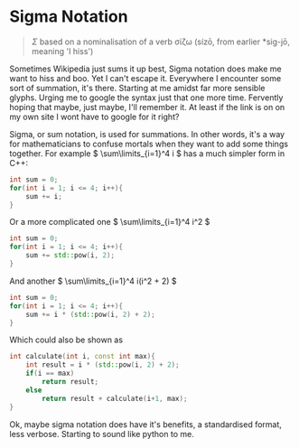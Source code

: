 # Sigma Notation

> $\Sigma$ based on a nominalisation of a verb σίζω (sízō, from earlier *sig-jō, meaning 'I hiss')

Sometimes Wikipedia just sums it up best, Sigma notation does make me want to hiss and boo. Yet I can't escape it. Everywhere I encounter some sort of summation, it's there. Starting at me amidst far more sensible glyphs. Urging me to google the syntax just that one more time. Fervently hoping that maybe, just maybe, I'll remember it. At least if the link is on on my own site I wont have to google for it right?


Sigma, or sum notation, is used for summations. In other words, it's a way for mathematicians to confuse mortals when they want to add some things together. For example $ \sum\limits_{i=1}^4 i $ has a much simpler form in C++:

```cpp
int sum = 0;
for(int i = 1; i <= 4; i++){
    sum += i;
}
```

Or a more complicated one $ \sum\limits_{i=1}^4 i^2 $

```cpp
int sum = 0;
for(int i = 1; i <= 4; i++){
    sum += std::pow(i, 2);
}
```

And another $ \sum\limits_{i=1}^4 i(i^2 + 2) $

```cpp
int sum = 0;
for(int i = 1; i <= 4; i++){
    sum += i * (std::pow(i, 2) + 2);
}
```

Which could also be shown as

```cpp
int calculate(int i, const int max){
    int result = i * (std::pow(i, 2) + 2);
    if(i == max)
        return result;
    else
        return result + calculate(i+1, max);
}
```

Ok, maybe sigma notation does have it's benefits, a standardised format, less verbose. Starting to sound like python to me.

